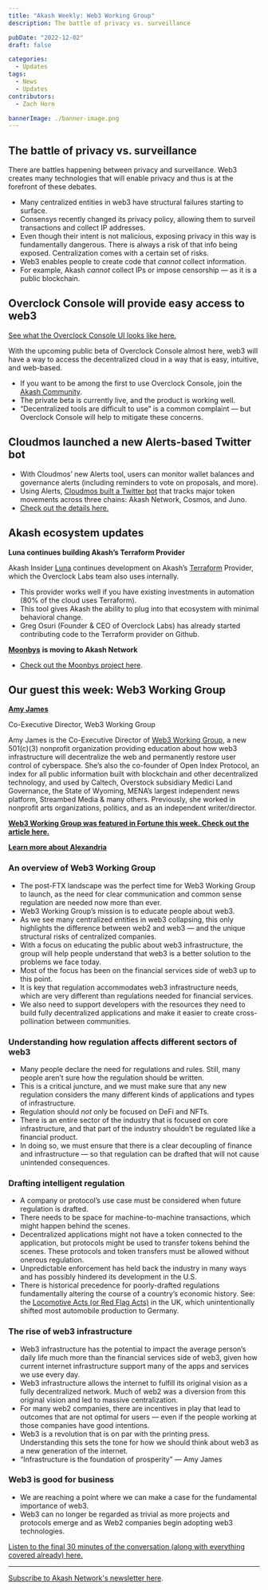 ```yaml
---
title: "Akash Weekly: Web3 Working Group"
description: The battle of privacy vs. surveillance

pubDate: "2022-12-02"
draft: false

categories:
  - Updates
tags:
  - News
  - Updates
contributors:
  - Zach Horn

bannerImage: ./banner-image.png
---
```


## The battle of privacy vs. surveillance

There are battles happening between privacy and surveillance. Web3 creates many technologies that will enable privacy and thus is at the forefront of these debates.

- Many centralized entities in web3 have structural failures starting to surface.
- Consensys recently changed its privacy policy, allowing them to surveil transactions and collect IP addresses.
- Even though their intent is not malicious, exposing privacy in this way is fundamentally dangerous. There is always a risk of that info being exposed. Centralization comes with a certain set of risks.
- Web3 enables people to create code that _cannot_ collect information.
- For example, Akash _cannot_ collect IPs or impose censorship — as it is a public blockchain.

## Overclock Console will provide easy access to web3

[See what the Overclock Console UI looks like here.](https://twitter.com/gregosuri/status/1595627377081864192?s=20&t=upUL3Z6m_xXM6q928I-grA)

With the upcoming public beta of Overclock Console almost here, web3 will have a way to access the decentralized cloud in a way that is easy, intuitive, and web-based.

- If you want to be among the first to use Overclock Console, join the [Akash Community](https://akash.network/community).
- The private beta is currently live, and the product is working well.
- “Decentralized tools are difficult to use” is a common complaint — but Overclock Console will help to mitigate these concerns.

## Cloudmos launched a new Alerts-based Twitter bot

- With Cloudmos’ new Alerts tool, users can monitor wallet balances and governance alerts (including reminders to vote on proposals, and more).
- Using Alerts, [Cloudmos built a Twitter bot](https://twitter.com/cloudmosio/status/1598725295607005191?s=20&t=upUL3Z6m_xXM6q928I-grA) that tracks major token movements across three chains: Akash Network, Cosmos, and Juno.
- [Check out the details here.](https://twitter.com/cloudmosio/status/1598725295607005191?s=20&t=adBbZwqV-pcW0RFq8J-1sw)

## Akash ecosystem updates

**Luna continues building Akash’s Terraform Provider**

Akash Insider [Luna](https://twitter.com/luna_4_go) continues development on Akash’s [Terraform](https://www.terraform.io/) Provider, which the Overclock Labs team also uses internally.

- This provider works well if you have existing investments in automation (80% of the cloud uses Terraform).
- This tool gives Akash the ability to plug into that ecosystem with minimal behavioral change.
- Greg Osuri (Founder & CEO of Overclock Labs) has already started contributing code to the Terraform provider on Github.

[**Moonbys**](https://twitter.com/moonbys_) **is moving to Akash Network**

- [Check out the Moonbys project here](https://twitter.com/moonbys_).

## Our guest this week: Web3 Working Group

[**Amy James**](https://twitter.com/AmyofAlexandria)

Co-Executive Director, Web3 Working Group

Amy James is the Co-Executive Director of [Web3 Working Group](https://web3wg.org/), a new 501(c)(3) nonprofit organization providing education about how web3 infrastructure will decentralize the web and permanently restore user control of cyberspace. She’s also the co-founder of Open Index Protocol, an index for all public information built with blockchain and other decentralized technology, and used by Caltech, Overstock subsidiary Medici Land Governance, the State of Wyoming, MENA’s largest independent news platform, Streambed Media & many others. Previously, she worked in nonprofit arts organizations, politics, and as an independent writer/director.

[**Web3 Working Group was featured in Fortune this week. Check out the article here.**](https://fortune.com/crypto/2022/12/01/web3-working-group-2-million-crypto-education/)

[**Learn more about Alexandria**](https://twitter.com/alexandria)

### An overview of Web3 Working Group

- The post-FTX landscape was the perfect time for Web3 Working Group to launch, as the need for clear communication and common sense regulation are needed now more than ever.
- Web3 Working Group’s mission is to educate people about web3.
- As we see many centralized entities in web3 collapsing, this only highlights the difference between web2 and web3 — and the unique structural risks of centralized companies.
- With a focus on educating the public about web3 infrastructure, the group will help people understand that web3 is a better solution to the problems we face today.
- Most of the focus has been on the financial services side of web3 up to this point.
- It is key that regulation accommodates web3 infrastructure needs, which are very different than regulations needed for financial services.
- We also need to support developers with the resources they need to build fully decentralized applications and make it easier to create cross-pollination between communities.

### Understanding how regulation affects different sectors of web3

- Many people declare the need for regulations and rules. Still, many people aren’t sure how the regulation should be written.
- This is a critical juncture, and we must make sure that any new regulation considers the many different kinds of applications and types of infrastructure.
- Regulation should _not_ only be focused on DeFi and NFTs.
- There is an entire sector of the industry that is focused on core infrastructure, and that part of the industry shouldn’t be regulated like a financial product.
- In doing so, we must ensure that there is a clear decoupling of finance and infrastructure — so that regulation can be drafted that will not cause unintended consequences.

### Drafting intelligent regulation

- A company or protocol’s use case must be considered when future regulation is drafted.
- There needs to be space for machine-to-machine transactions, which might happen behind the scenes.
- Decentralized applications might not have a token connected to the application, but protocols might be used to transfer tokens behind the scenes. These protocols and token transfers must be allowed without onerous regulation.
- Unpredictable enforcement has held back the industry in many ways and has possibly hindered its development in the U.S.
- There is historical precedence for poorly-drafted regulations fundamentally altering the course of a country’s economic history. See: the [Locomotive Acts (or Red Flag Acts)](https://en.wikipedia.org/wiki/Locomotive_Acts) in the UK, which unintentionally shifted most automobile production to Germany.

### The rise of web3 infrastructure

- Web3 infrastructure has the potential to impact the average person’s daily life much more than the financial services side of web3, given how current internet infrastructure support many of the apps and services we use every day.
- Web3 infrastructure allows the internet to fulfill its original vision as a fully decentralized network. Much of web2 was a diversion from this original vision and led to massive centralization.
- For many web2 companies, there are incentives in play that lead to outcomes that are not optimal for users — even if the people working at those companies have good intentions.
- Web3 is a revolution that is on par with the printing press. Understanding this sets the tone for how we should think about web3 as a new generation of the internet.
- “Infrastructure is the foundation of prosperity” — Amy James

### Web3 is good for business

- We are reaching a point where we can make a case for the fundamental importance of web3.
- Web3 can no longer be regarded as trivial as more projects and protocols emerge and as Web2 companies begin adopting web3 technologies.

[Listen to the final 30 minutes of the conversation (along with everything covered already) here.](https://twitter.com/akashnet_/status/1597977210341961728?s=20&t=uSg6brBdtetQM2WlSvTPIQ)

---

[Subscribe to Akash Network's newsletter here](https://akashnetwork.substack.com/).
